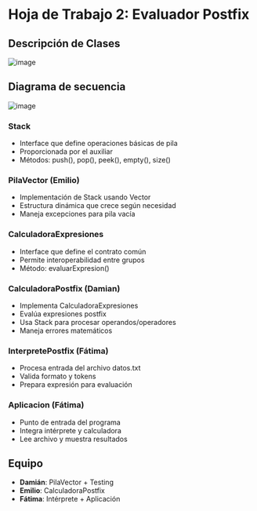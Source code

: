 # Hoja de Trabajo 2: Evaluador Postfix

## Descripción de Clases

![image](https://github.com/user-attachments/assets/f68b34ca-5528-4bef-ba03-013ed8d53200)

## Diagrama de secuencia 

![image](https://github.com/user-attachments/assets/6f782907-b8be-4076-a1c1-f459c74b768f)

### Stack<E>
- Interface que define operaciones básicas de pila
- Proporcionada por el auxiliar
- Métodos: push(), pop(), peek(), empty(), size()

### PilaVector<E> (Emilio)
- Implementación de Stack usando Vector
- Estructura dinámica que crece según necesidad
- Maneja excepciones para pila vacía

### CalculadoraExpresiones
- Interface que define el contrato común
- Permite interoperabilidad entre grupos
- Método: evaluarExpresion()

### CalculadoraPostfix (Damian)
- Implementa CalculadoraExpresiones
- Evalúa expresiones postfix
- Usa Stack para procesar operandos/operadores
- Maneja errores matemáticos

### InterpretePostfix (Fátima)
- Procesa entrada del archivo datos.txt
- Valida formato y tokens
- Prepara expresión para evaluación

### Aplicacion (Fátima)
- Punto de entrada del programa
- Integra intérprete y calculadora
- Lee archivo y muestra resultados


## Equipo
- **Damián**: PilaVector + Testing
- **Emilio**: CalculadoraPostfix
- **Fátima**: Intérprete + Aplicación

